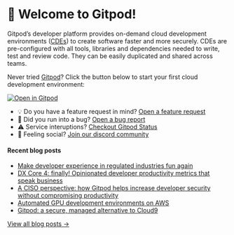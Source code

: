 # 👋 Welcome to Gitpod!

Gitpod’s developer platform provides on-demand cloud development environments ([CDEs](https://www.gitpod.io/cde)) to create software faster and more securely. CDEs are pre-configured with all tools, libraries and dependencies needed to write, test and review code. They can be easily duplicated and shared across teams.

Never tried [Gitpod](https://www.gitpod.io/)? Click the button below to start your first cloud development environment:

[![Open in Gitpod](https://gitpod.io/button/open-in-gitpod.svg)](https://gitpod.new)

* 💡 Do you have a feature request in mind? [Open a feature request](https://github.com/gitpod-io/gitpod/issues/new?assignees=&labels=&template=feature_request.md&title=)
* 🐛 Did you run into a bug? [Open a bug report](https://github.com/gitpod-io/gitpod/issues/new?assignees=&labels=bug&template=bug_report.yml)
* ⚠️ Service interuptions? [Checkout Gitpod Status](https://gitpodstatus.com/)
* 🦩 Feeling social? [Join our discord community](https://www.gitpod.io/chat)

#### Recent blog posts

<!--START_SECTION:feed-->
* [Make developer experience in regulated industries fun again](https://www.gitpod.io/blog/make-regulated-devex-fun-again)
* [DX Core 4: finally! Opinionated developer productivity metrics that speak business](https://www.gitpod.io/blog/dx-core-4-eng-leaders)
* [A CISO perspective: how Gitpod helps increase developer security without compromising productivity](https://www.gitpod.io/blog/a-ciso-perspective-improve-developer-security)
* [Automated GPU development environments on AWS](https://www.gitpod.io/blog/gpu-dev-environments-on-aws)
* [Gitpod: a secure, managed alternative to Cloud9](https://www.gitpod.io/blog/gitpod-a-secure-managed-alternative-to-cloud9)
<!--END_SECTION:feed-->

[View all blog posts &rarr;](https://www.gitpod.io/blog)
